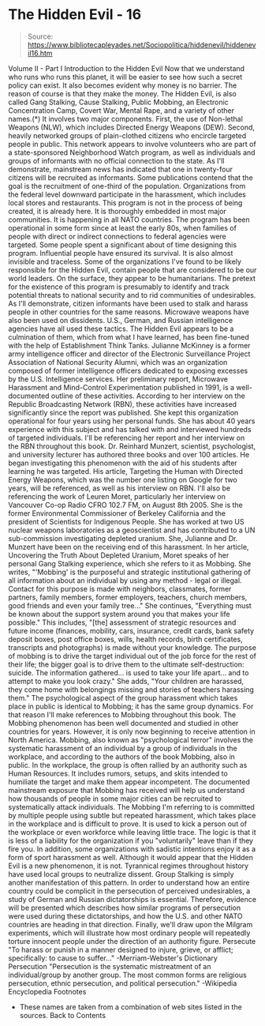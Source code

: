 # The Hidden Evil - 16

> Source: https://www.bibliotecapleyades.net/Sociopolitica/hiddenevil/hiddenevil16.htm

Volume II - Part I
Introduction to the Hidden Evil
Now that we understand who runs who runs this planet, it will be easier to
see how such a secret policy can exist. It also becomes evident why money is
no barrier. The reason of course is that they make the money.
The Hidden Evil, is also called Gang Stalking,
Cause Stalking, Public Mobbing, an Electronic Concentration Camp, Covert
War, Mental Rape, and a variety of other names.(*)
It involves two major components. First, the use of Non-lethal Weapons (NLW),
which includes Directed Energy Weapons (DEW). Second, heavily networked
groups of plain-clothed citizens who encircle targeted people in public.
This network appears to involve volunteers who are part of a state-sponsored
Neighborhood Watch program, as well as individuals and groups of informants
with no official connection to the state. As I'll demonstrate, mainstream
news has indicated that one in twenty-four citizens will be recruited as
informants. Some publications contend that the goal is the recruitment of
one-third of the population.
Organizations from the federal level downward participate in the harassment,
which includes local stores and restaurants. This program is not in the
process of being created, it is already here. It is thoroughly embedded in
most major communities. It is happening in all NATO countries. The program
has been operational in some form since at least the early 80s, when
families of people with direct or indirect connections to federal agencies
were targeted.
Some people spent a significant about of time designing this program.
Influential people have ensured its survival. It is also almost invisible
and traceless. Some of the organizations I've found to be likely responsible
for the Hidden Evil, contain people that are considered to be our world
leaders. On the surface, they appear to be humanitarians.
The pretext for the existence of this program is presumably to identify and
track potential threats to national security and to rid communities of
undesirables. As I'll demonstrate, citizen informants have been used to
stalk and harass people in other countries for the same reasons. Microwave
weapons have also been used on dissidents. U.S., German, and Russian
intelligence agencies have all used these tactics. The Hidden Evil appears
to be a culmination of them, which from what I have learned, has been
fine-tuned with the help of Establishment Think Tanks.
Julianne McKinney is a former army intelligence officer and director of the
Electronic Surveillance Project Association of National Security Alumni,
which was an organization composed of former intelligence officers dedicated
to exposing excesses by the U.S. Intelligence services. Her preliminary
report, Microwave Harassment and Mind-Control Experimentation published in
1991, is a well-documented outline of these activities.
According to her interview on the Republic Broadcasting Network (RBN), these
activities have increased significantly since the report was published. She
kept this organization operational for four years using her personal funds.
She has about 40 years experience with this subject and has talked with and
interviewed hundreds of targeted individuals. I'll be referencing her report
and her interview on the RBN throughout this book.
Dr. Reinhard Munzert, scientist, psychologist, and university lecturer has
authored three books and over 100 articles. He began investigating this
phenomenon with the aid of his students after learning he was targeted. His
article, Targeting the Human with Directed Energy Weapons, which was the
number one listing on Google for two years, will be referenced, as well as
his interview on RBN.
I'll also be referencing the work of Leuren Moret, particularly her
interview on Vancouver Co-op Radio CFRO 102.7 FM, on August 8th 2005. She is
the former Environmental Commissioner of Berkeley California and the
president of Scientists for Indigenous People. She has worked at two US
nuclear weapons laboratories as a geoscientist and has contributed to a UN
sub-commission investigating depleted uranium. She, Julianne and Dr. Munzert
have been on the receiving end of this harassment.
In her article, Uncovering the Truth About Depleted Uranium, Moret speaks of
her personal Gang Stalking experience, which she refers to it as Mobbing.
She writes, "'Mobbing' is the purposeful and strategic institutional
gathering of all information about an individual by using any method - legal
or illegal. Contact for this purpose is made with neighbors, classmates,
former partners, family members, former employers, teachers, church members,
good friends and even your family tree..."
She continues, "Everything must be known about the support system around you
that makes your life possible." This includes, "[the] assessment of
strategic resources and future income (finances, mobility, cars, insurance,
credit cards, bank safety deposit boxes, post office boxes, wills, health
records, birth certificates, transcripts and photographs) is made without
your knowledge. The purpose of mobbing is to drive the target individual out
of the job force for the rest of their life; the bigger goal is to drive
them to the ultimate self-destruction: suicide. The information gathered...
is used to take your life apart... and to attempt to make you look crazy."
She adds, "Your children are harassed, they come home with belongings
missing and stories of teachers harassing them."
The psychological aspect of the group harassment which takes place in public
is identical to Mobbing; it has the same group dynamics. For that reason
I'll make references to Mobbing throughout this book. The Mobbing phenomenon
has been well documented and studied in other countries for years. However,
it is only now beginning to receive attention in North America.
Mobbing, also known as "psychological terror" involves the systematic
harassment of an individual by a group of individuals in the workplace, and
according to the authors of the book Mobbing, also in public. In the
workplace, the group is often rallied by an authority such as Human
Resources. It includes rumors, setups, and skits intended to humiliate the
target and make them appear incompetent.
The documented mainstream exposure that Mobbing has received will help us
understand how thousands of people in some major cities can be recruited to
systematically attack individuals. The Mobbing I'm referring to is committed
by multiple people using subtle but repeated harassment, which takes place
in the workplace and is difficult to prove. It is used to kick a person out
of the workplace or even workforce while leaving little trace. The logic is
that it is less of a liability for the organization if you "voluntarily"
leave than if they fire you. In addition, some organizations with sadistic
intentions enjoy it as a form of sport harassment as well.
Although it would appear that the Hidden Evil is a new phenomenon, it is
not. Tyrannical regimes throughout history have used local groups to
neutralize dissent. Group Stalking is simply another manifestation of this
pattern. In order to understand how an entire country could be complicit in
the persecution of perceived undesirables, a study of German and Russian
dictatorships is essential.
Therefore, evidence will be presented which describes how similar programs
of persecution were used during these dictatorships, and how the U.S. and
other NATO countries are heading in that direction.
Finally, we'll draw upon the Milgram
experiments, which will illustrate how most ordinary people will repeatedly
torture innocent people under the direction of an authority figure.
Persecute
"To harass or punish in a manner designed to injure, grieve, or afflict;
specifically: to cause to suffer..."
-Merriam-Webster's Dictionary
Persecution
"Persecution is the systematic mistreatment of an individual/group by
another group. The most common forms are religious persecution, ethnic
persecution, and political persecution."
-Wikipedia Encyclopedia
Footnotes
* These names are taken from a combination
of web sites listed in the sources.
Back to Contents
